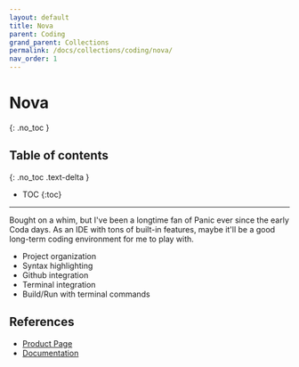 ```yaml
---
layout: default
title: Nova
parent: Coding
grand_parent: Collections
permalink: /docs/collections/coding/nova/
nav_order: 1
---
```


# Nova
{: .no_toc }

## Table of contents
{: .no_toc .text-delta }

- TOC
{:toc}

---

Bought on a whim, but I've been a longtime fan of Panic ever since the early Coda days. As an IDE with tons of built-in features, maybe it'll be a good long-term coding environment for me to play with.

* Project organization
* Syntax highlighting
* Github integration
* Terminal integration
* Build/Run with terminal commands

## References
* [Product Page](https://nova.app/)
* [Documentation](https://library.panic.com/nova/)
